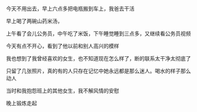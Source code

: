 今天不用出去，早上六点多把电瓶搬到车上，我爸去干活

早上喝了两碗山药米汤，

上午看了会儿公务员，中午吃了米饭，下午睡觉睡到三点多，又继续看公务员视频

今天有点不开心，看到了他以前和别人高兴的模样

我也想到了我曾经喜欢的女生，也不知道现在怎么样了，断的联系太干净太彻底了

只留了几张照片，真的有的人只存在记忆中她永远都是那么迷人。喝水的样子那么动人

当时和我抱怨班上的其他女生，我不解风情的安慰

晚上锻炼走起
